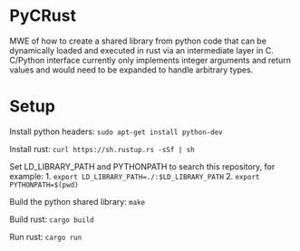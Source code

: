 PyCRust
=======

MWE of how to create a shared library from python code that can be dynamically
loaded and executed in rust via an intermediate layer in C. C/Python interface
currently only implements integer arguments and return values and would need to
be expanded to handle arbitrary types.

Setup 
=====

Install python headers: `sudo apt-get install python-dev` 

Install rust: `curl https://sh.rustup.rs -sSf | sh`

Set LD_LIBRARY_PATH and PYTHONPATH to search this repository, for example:
	1. `export LD_LIBRARY_PATH=./:$LD_LIBRARY_PATH`
	2. `export PYTHONPATH=$(pwd)`

Build the python shared library: `make`

Build rust: `cargo build`

Run rust: `cargo run`
